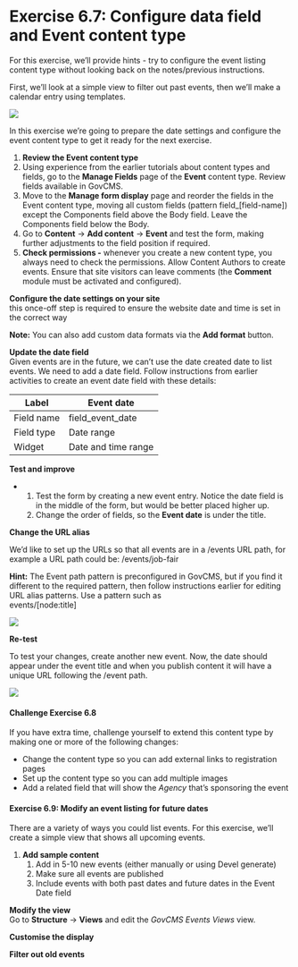 # Exercise 6.7: Configure data field and Event content type

For this exercise, we’ll provide hints - try to configure the event listing content type without looking back on the notes/previous instructions.

First, we’ll look at a simple view to filter out past events, then we’ll make a calendar entry using templates.

![](../.gitbook/assets/127.png)

In this exercise we’re going to prepare the date settings and configure the event content type to get it ready for the next exercise.

1. **Review the Event content type**
2. Using experience from the earlier tutorials about content types and fields, go to the **Manage Fields** page of the **Event** content type. Review fields available in GovCMS.
3. Move to the **Manage form display** page and reorder the fields in the Event content type, moving all custom fields (pattern field\_\[field-name]) except the Components field above the Body field. Leave the Components field below the Body.
4. Go to **Content** → **Add content** → **Event** and test the form, making further adjustments to the field position if required.
5. **Check permissions -** whenever you create a new content type, you always need to check the permissions. Allow Content Authors to create events. Ensure that site visitors can leave comments (the **Comment** module must be activated and configured).

**Configure the date settings on your site**\
this once-off step is required to ensure the website date and time is set in the correct way

**Note:** You can also add custom data formats via the **Add format** button.

**Update the date field**\
Given events are in the future, we can’t use the date created date to list events. We need to add a date field. Follow instructions from earlier activities to create an event date field with these details:

| Label      | Event date          |
| ---------- | ------------------- |
| Field name | field\_event\_date  |
| Field type | Date range          |
| Widget     | Date and time range |

**Test and improve**

*
  1. Test the form by creating a new event entry. Notice the date field is in the middle of the form, but would be better placed higher up.
  2. Change the order of fields, so the **Event date** is under the title.

**Change the URL alias**

We’d like to set up the URLs so that all events are in a /events URL path, for example a URL path could be: /events/job-fair

**Hint:** The Event path pattern is preconfigured in GovCMS, but if you find it different to the required pattern, then follow instructions earlier for editing URL alias patterns. Use a pattern such as\
events/\[node:title]

![](<../.gitbook/assets/131 (1).png>)

**Re-test**

To test your changes, create another new event. Now, the date should appear under the event title and when you publish content it will have a unique URL following the /event path.

![](<../.gitbook/assets/132 (1).png>)

#### Challenge Exercise 6.8

If you have extra time, challenge yourself to extend this content type by making one or more of the following changes:

* Change the content type so you can add external links to registration pages
* Set up the content type so you can add multiple images
* Add a related field that will show the _Agency_ that’s sponsoring the event

#### **Exercise 6.9:** Modify an event listing for future dates

There are a variety of ways you could list events. For this exercise, we’ll create a simple view that shows all upcoming events.

1. **Add sample content**
   1. Add in 5-10 new events (either manually or using Devel generate)
   2. Make sure all events are published
   3. Include events with both past dates and future dates in the Event Date field

**Modify the view**\
Go to **Structure** → **Views** and edit the _GovCMS Events Views_ view.

**Customise the display**

**Filter out old events**

###
